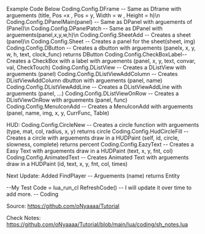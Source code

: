 
Example Code Below
Coding.Config.DFrame -- Same as Dframe with arguements (title, Pos =x , Pos = y, Width = w , Height = h)\n
Coding.Config.DPanelMain(panel) -- Same as DPanel with arguements of (Panel)\n
Coding.Config.DPanelPatch -- Same as DPanel with arguements(panel,x,y,w,h)\n
Coding.Config.SheetAdd -- Creates a sheet (panel)\n
Coding.Config.Sheet -- Creates a panel for the sheet(sheet, img)
Coding.Config.DButton -- Creates a dbutton with arguements (panelx, x, y, w, h, text, clock_func) returns DButton
Coding.Config.CheckBoxLabel-- Creates a CheckBox with a label with arguements (panel, x, y, text, convar, val, CheckTouch)
Coding.Config.DListView -- Creates a DListView with arguements (panel)
Coding.Config.DListViewAddColumn -- Creates DListViewAddColumn dbutton with arguements (panel, name)
Coding.Config.DListViewAddLine -- Creates a DListViewAddLine with arguements (panel, ...)
Coding.Config.DListViewOnRow -- Creates a DListViewOnRow with arguements (panel, func)
Coding.Config.MenuIconAdd -- Creates a MenuIconAdd with arguements (panel, name, img, x, y, CurrFunc, Table)

HUD:
Coding.Config.CircleNew -- Creates a circle function with arguements (type, mat, col, radius, x, y) returns circle
Coding.Config.HudCircleFill -- Creates a circle with arguements draw in a HUDPaint (self, id, circle, slowness, complete) returns percent
Coding.Config.EazyText -- Creates a Easy Text with arguements draw in a HUDPaint (text, x, y, fnt, col)
Coding.Config.AnimatedText -- Creates Animated Text with arguements draw in a HUDPaint (id, text, x, y, fnt, col, times)

Next Update:
Added FindPlayer -- Arguements (name) returns Entity

--My Test Code = lua_run_cl RefreshCode()
-- I will update it over time to add more.
-- Coding

Source:
https://github.com/oNyaaaa/Tutorial

Check Notes:
https://github.com/oNyaaaa/Tutorial/blob/main/lua/coding/sh_notes.lua
